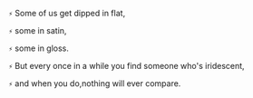 
`⚡`  Some of us get dipped in flat,

`⚡`  some in satin, 

`⚡`  some in gloss. 

`⚡`  But every once in a while you find someone who's iridescent, 

`⚡`  and when you do,nothing will ever compare.


<!--
**fgoll/fgoll** is a ✨ _special_ ✨ repository because its `README.md` (this file) appears on your GitHub profile.

Here are some ideas to get you started:

- 🔭 I’m currently working on ...
- 🌱 I’m currently learning ...
- 👯 I’m looking to collaborate on ...
- 🤔 I’m looking for help with ...
- 💬 Ask me about ...
- 📫 How to reach me: ...
- 😄 Pronouns: ...
- ⚡ Fun fact: ...
-->
